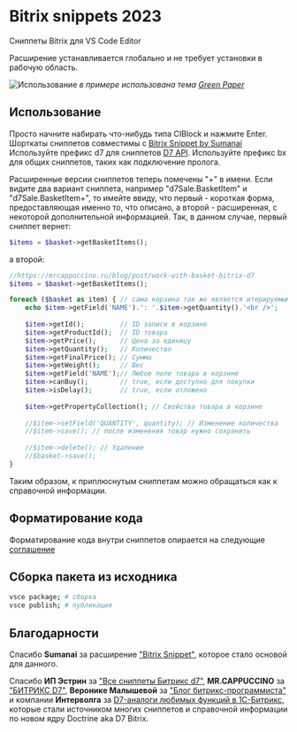 # Bitrix snippets 2023

Сниппеты Bitrix для VS Code Editor

Расширение устанавливается глобально и не требует установки в рабочую область.

![Использование](images/sample.gif)
*в примере использована тема [Green Paper](https://marketplace.visualstudio.com/items?itemName=Suntechnic.green-papper)*

## Использование

Просто начните набирать что-нибудь типа CIBlock и нажмите Enter.
Шорткаты сниппетов совместимы с [Bitrix Snippet by Sumanai](https://marketplace.visualstudio.com/items?itemName=sumanai.bitrix-snippet)
Используйте префикс d7 для сниппетов [D7 API](https://dev.1c-bitrix.ru/api_d7/).
Используйте префикс bx для общих сниппетов, таких как подключение пролога.

Расширенные версии сниппетов теперь помечены "+" в имени. Если видите два вариант сниппета, например "d7Sale.BasketItem" и "d7Sale.BasketItem+", то имейте ввиду, что первый - короткая форма, предоставляющая именно то, что описано, а второй - расширенная, с некоторой дополнительной информацией. Так, в данном случае, первый сниппет вернет:
```php
$items = $basket->getBasketItems();
```
а второй:
```php
//https://mrcappuccino.ru/blog/post/work-with-basket-bitrix-d7
$items = $basket->getBasketItems();

foreach ($basket as item) { // сама корзина так же является итерируемым объектом
    echo $item->getField('NAME').': '.$item->getQuantity().'<br />';
    
    $item->getId();         // ID записи в корзине
    $item->getProductId();  // ID товара
    $item->getPrice();      // Цена за единицу
    $item->getQuantity();   // Количество
    $item->getFinalPrice(); // Сумма
    $item->getWeight();     // Вес
    $item->getField('NAME');// Любое поле товара в корзине
    $item->canBuy();        // true, если доступно для покупки
    $item->isDelay();       // true, если отложено
    
    $item->getPropertyCollection(); // Свойства товара в корзине
    
    //$item->setField('QUANTITY', quantity); // Изменение количества
    //$item->save(); // после изменения товар нужно сохранить
    
    //$item->delete(); // Удаление
    //$basket->save();
}
```
Таким образом, к приплюснутым сниппетам можно обращаться как к справочной информации.

## Форматирование кода

Форматирование кода внутри сниппетов опирается на следующие [соглашение](GUIDE.md)

## Сборка пакета из исходника

```sh
vsce package; # сборка
vsce publish; # публикация
```

## Благодарности

Спасибо **Sumanai** за расширение ["Bitrix Snippet"](https://marketplace.visualstudio.com/items?itemName=sumanai.bitrix-snippet), которое стало основой для данного.

Спасибо **ИП Эстрин** за ["Все сниппеты Битрикс d7"](https://estrin.pw/bitrix-d7-snippets/), **MR.CAPPUCCINO** за ["БИТРИКС D7"](https://mrcappuccino.ru/blog/category/bitrix-d7), **Веронике Малышевой** за ["Блог битрикс-программиста"](https://nikaverro.ru/blog/bitrix/) и компании **Интерволга** за [D7-аналоги любимых функций в 1С-Битрикс](https://www.intervolga.ru/blog/projects/d7-analogi-lyubimykh-funktsiy-v-1s-bitriks/), которые стали источником многих сниппетов и справочной информации по новом ядру Doctrine aka D7 Bitrix.
